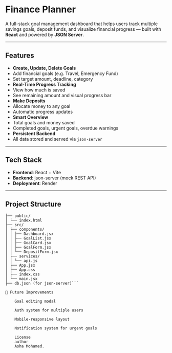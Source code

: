 # Finance Planner

A full-stack goal management dashboard that helps users track multiple savings goals, deposit funds, and visualize financial progress — built with **React** and powered by **JSON Server**.

---

## Features

-  **Create, Update, Delete Goals**
  - Add financial goals (e.g. Travel, Emergency Fund)
  - Set target amount, deadline, category
-  **Real-Time Progress Tracking**
  - View how much is saved
  - See remaining amount and visual progress bar
-  **Make Deposits**
  - Allocate money to any goal
  - Automatic progress updates
-  **Smart Overview**
  - Total goals and money saved
  - Completed goals, urgent goals, overdue warnings
-  **Persistent Backend**
  - All data stored and served via `json-server`

---

##  Tech Stack

- **Frontend**: React + Vite
- **Backend**: json-server (mock REST API)
- **Deployment**: Render

---

##  Project Structure
```smart-goal-planner/
├── public/
│ └── index.html
├── src/
│ ├── components/
│ │ ├── Dashboard.jsx
│ │ ├── GoalList.jsx
│ │ ├── GoalCard.jsx
│ │ ├── GoalForm.jsx
│ │ └── DepositForm.jsx
│ ├── services/
│ │ └── api.js
│ ├── App.jsx
│ ├── App.css
│ ├── index.css
│ └── main.jsx
├── db.json (for json-server)```

📌 Future Improvements

    Goal editing modal

    Auth system for multiple users

    Mobile-responsive layout

    Notification system for urgent goals

    License
    author
    Asha Mohamed.

